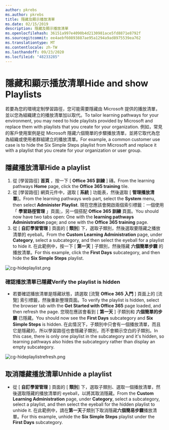 ```yaml
---
author: pkrebs
ms.author: pkrebs
title: 隱藏及顯示播放清單
ms.date: 02/15/2019
description: 隱藏及顯示播放清單
ms.openlocfilehash: 36151a997e4090b4d2130981ace5fd8871e8792f
ms.sourcegitcommit: ee4aebf60893887ae95a1294a9ad8975539ea762
ms.translationtype: MT
ms.contentlocale: zh-TW
ms.lasthandoff: 09/23/2020
ms.locfileid: "48233285"
---
```

# <a name="hide-and-show-playlists"></a><span data-ttu-id="caaef-103">隱藏和顯示播放清單</span><span class="sxs-lookup"><span data-stu-id="caaef-103">Hide and show Playlists</span></span>

<span data-ttu-id="caaef-104">若要為您的環境定制學習路徑，您可能需要隱藏由 Microsoft 提供的播放清單，並以您為組織建立的播放清單加以取代。</span><span class="sxs-lookup"><span data-stu-id="caaef-104">To tailor learning pathways for your environment, you may need to hide playlists provided by Microsoft and replace them with playlists that you create for your organization.</span></span> <span data-ttu-id="caaef-105">例如，常見的客戶使用案例是從 Microsoft 隱藏六個簡單的步驟播放清單，並將它取代為您為組織或使用者群組建立的播放清單。</span><span class="sxs-lookup"><span data-stu-id="caaef-105">For example, a common customer use case is to hide the Six Simple Steps playlist from Microsoft and replace it with a playlist that you create for your organization or user group.</span></span> 

## <a name="hide-a-playlist"></a><span data-ttu-id="caaef-106">隱藏播放清單</span><span class="sxs-lookup"><span data-stu-id="caaef-106">Hide a playlist</span></span>

1. <span data-ttu-id="caaef-107">從 [學習路徑] **首頁** ，按一下 [ **Office 365 訓練** ] 磚。</span><span class="sxs-lookup"><span data-stu-id="caaef-107">From the learning pathways **Home** page, click the **Office 365 training** tile.</span></span>
2. <span data-ttu-id="caaef-108">從 [學習路徑] 網頁元件中，選取 [ **系統** ] 功能表，然後選取 [ **管理播放清單**]。</span><span class="sxs-lookup"><span data-stu-id="caaef-108">From the learning pathways web part, select the **System** menu, then select **Administer Playlist**.</span></span> <span data-ttu-id="caaef-109">現在您應該會開啟兩個索引標籤：一個使用「 **學習路徑管理** 」頁面;，另一個搭配 **Office 365 訓練** 頁面。</span><span class="sxs-lookup"><span data-stu-id="caaef-109">You should now have two tabs open: One with the **learning pathways Administration** page; and one with the **Office 365 training** page.</span></span> 
3. <span data-ttu-id="caaef-110">從 [ **自訂學習管理** ] 頁面的 [ **類別**] 下，選取子類別，然後選取要隱藏之播放清單的 eyeball。</span><span class="sxs-lookup"><span data-stu-id="caaef-110">From the **Custom Learning Administration** page, under **Category**, select a subcategory, and then select the eyeball for a playlist to hide it.</span></span> <span data-ttu-id="caaef-111">在此範例中，按一下 [ **第一天** ] 子類別，然後隱藏 **六個簡單步驟** 的播放清單。</span><span class="sxs-lookup"><span data-stu-id="caaef-111">For this example, click the **First Days** subcategory, and then hide the **Six Simple Steps** playlist.</span></span>  

![cg-hideplaylist.png](media/cg-hideplaylist.png)

### <a name="verify-the-playlist-is-hidden"></a><span data-ttu-id="caaef-113">確認播放清單已隱藏</span><span class="sxs-lookup"><span data-stu-id="caaef-113">Verify the playlist is hidden</span></span>
- <span data-ttu-id="caaef-114">若要確認播放清單是隱藏狀態，請選取 [流覽 **Office 365 入門** ] 頁面上的 [流覽] 索引標籤，然後重新整理頁面。</span><span class="sxs-lookup"><span data-stu-id="caaef-114">To verify the playlist is hidden, select the browser tab with the **Get Started with Office 365** page loaded, and then refresh the page.</span></span> <span data-ttu-id="caaef-115">您現在應該會看到 [ **第一天** ] 子類別和 **六個簡單的步驟** 已隱藏。</span><span class="sxs-lookup"><span data-stu-id="caaef-115">You should now see the **First Days** subcategory and **Six Simple Steps** is hidden.</span></span> <span data-ttu-id="caaef-116">在此情況下，子類別中只會有一個播放清單，而且它是隱藏的，所以學習路徑也會隱藏子類別，而不會顯示空白的子類別。</span><span class="sxs-lookup"><span data-stu-id="caaef-116">In this case, there is only one playlist in the subcategory and it's hidden, so learning pathways also hides the subcategory rather than display an empty subcategory.</span></span> 

![cg-hideplaylistrefresh.png](media/cg-hideplaylistrefresh.png)

## <a name="unhide-a-playlist"></a><span data-ttu-id="caaef-118">取消隱藏播放清單</span><span class="sxs-lookup"><span data-stu-id="caaef-118">Unhide a playlist</span></span>

- <span data-ttu-id="caaef-119">從 [ **自訂學習管理** ] 頁面的 [ **類別**] 下，選取子類別、選取一個播放清單，然後選取隱藏的播放清單的 eyeball，以將其取消隱藏。</span><span class="sxs-lookup"><span data-stu-id="caaef-119">From the **Custom Learning Administration** page, under **Category**, select a subcategory, select a playlist, and then select the eyeball for the hidden playlist to unhide it.</span></span> <span data-ttu-id="caaef-120">在此範例中，請在**第一天**子類別下取消隱藏**六個簡易步驟**播放清單。</span><span class="sxs-lookup"><span data-stu-id="caaef-120">For this example, unhide the **Six Simple Steps** playlist under the **First Days** subcategory.</span></span>  

